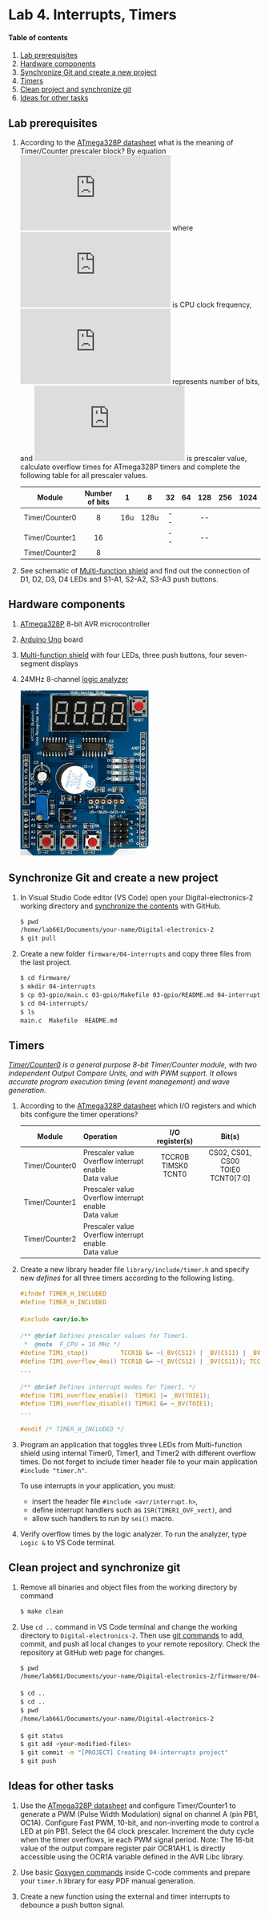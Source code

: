 # Lab 4. Interrupts, Timers

#### Table of contents

1. [Lab prerequisites](#Lab-prerequisites)
2. [Hardware components](#Hardware-components)
3. [Synchronize Git and create a new project](#Synchronize-Git-and-create-a-new-project)
4. [Timers](#Timers)
5. [Clean project and synchronize git](#Clean-project-and-synchronize-git)
6. [Ideas for other tasks](#Ideas-for-other-tasks)


## Lab prerequisites

1. According to the [ATmega328P datasheet](https://www.microchip.com/wwwproducts/en/ATmega328p) what is the meaning of Timer/Counter prescaler block? By equation ![equation](https://latex.codecogs.com/gif.latex?t_%7Bovf%7D%20%3D%20%5Cfrac%7B1%7D%7Bf_%7BCPU%7D%7D%5Ccdot%202%5En%5Ccdot%20N) where ![equation](https://latex.codecogs.com/png.latex?f_%7BCPU%7D) is CPU clock frequency, ![equation](https://latex.codecogs.com/png.latex?n) represents number of bits, and ![equation](https://latex.codecogs.com/png.latex?N) is prescaler value, calculate overflow times for ATmega328P timers and complete the following table for all prescaler values.

    | **Module** | **Number of bits** | **1** | **8** | **32** | **64** | **128** | **256** | **1024** |
    | :-: | :-: | :-: | :-: | :-: | :-: | :-: | :-: | :-: |
    | Timer/Counter0 | 8 | 16u | 128u | -- | | -- | | |
    | Timer/Counter1 | 16 | | | -- | | -- | | |
    | Timer/Counter2 | 8 | | | | | | | |

2. See schematic of [Multi-function shield](../../docs/arduino_shield.pdf) and find out the connection of D1, D2, D3, D4 LEDs and S1-A1, S2-A2, S3-A3 push buttons.


## Hardware components

1. [ATmega328P](https://www.microchip.com/wwwproducts/en/ATmega328P) 8-bit AVR microcontroller
2. [Arduino Uno](../../docs/arduino_shield.pdf) board
3. [Multi-function shield](../../docs/arduino_shield.pdf) with four LEDs, three push buttons, four seven-segment displays
4. 24MHz 8-channel [logic analyzer](https://www.saleae.com/)

    ![mf_shield](../../images/multi_funct_shield.png "Multi-function shield")


## Synchronize Git and create a new project

1. In Visual Studio Code editor (VS Code) open your Digital-electronics-2 working directory and [synchronize the contents](https://github.com/joshnh/Git-Commands) with GitHub.

    ```bash
    $ pwd
    /home/lab661/Documents/your-name/Digital-electronics-2
    $ git pull
    ```

2. Create a new folder `firmware/04-interrupts` and copy three files from the last project.

    ```bash
    $ cd firmware/
    $ mkdir 04-interrupts
    $ cp 03-gpio/main.c 03-gpio/Makefile 03-gpio/README.md 04-interrupts/
    $ cd 04-interrupts/
    $ ls
    main.c  Makefile  README.md
    ```


## Timers

*[Timer/Counter0](https://www.arnabkumardas.com/online-courses/avr-timer-counter-programming-tutorial-atmega328p-avr-8-bit-arduino-uno/) is a general purpose 8-bit Timer/Counter module, with two independent Output Compare Units, and with PWM support. It allows accurate program execution timing (event management) and wave generation.*

1. According to the [ATmega328P datasheet](https://www.microchip.com/wwwproducts/en/ATmega328p) which I/O registers and which bits configure the timer operations?

    | **Module** | **Operation** | **I/O register(s)** | **Bit(s)** |
    | :-: | :-- | :-: | :-: |
    | Timer/Counter0 | Prescaler value<br>Overflow interrupt enable<br>Data value | TCCR0B<br>TIMSK0<br>TCNT0 | CS02, CS01, CS00<br>TOIE0<br>TCNT0[7:0] |
    | Timer/Counter1 | Prescaler value<br>Overflow interrupt enable<br>Data value | | |
    | Timer/Counter2 | Prescaler value<br>Overflow interrupt enable<br>Data value | | |

2. Create a new library header file `library/include/timer.h` and specify new *defines* for all three timers according to the following listing.

    ```C
    #ifndef TIMER_H_INCLUDED
    #define TIMER_H_INCLUDED

    #include <avr/io.h>

    /** @brief Defines prescaler values for Timer1.
     *  @note  F_CPU = 16 MHz */
    #define TIM1_stop()         TCCR1B &= ~(_BV(CS12) | _BV(CS11) | _BV(CS10));
    #define TIM1_overflow_4ms() TCCR1B &= ~(_BV(CS12) | _BV(CS11)); TCCR1B |= _BV(CS10);
    ...

    /** @brief Defines interrupt modes for Timer1. */
    #define TIM1_overflow_enable()  TIMSK1 |= _BV(TOIE1);
    #define TIM1_overflow_disable() TIMSK1 &= ~_BV(TOIE1);
    ...

    #endif /* TIMER_H_INCLUDED */
    ```

3. Program an application that toggles three LEDs from Multi-function shield using internal Timer0, Timer1, and Timer2 with different overflow times. Do not forget to include timer header file to your main application `#include "timer.h"`.

    To use interrupts in your application, you must:
    
    * insert the header file `#include <avr/interrupt.h>`,
    * define interrupt handlers such as `ISR(TIMER1_OVF_vect)`, and
    * allow such handlers to run by `sei()` macro.

4. Verify overflow times by the logic analyzer. To run the analyzer, type `Logic &` to VS Code terminal.


## Clean project and synchronize git

1. Remove all binaries and object files from the working directory by command

    ```bash
    $ make clean
    ```

2. Use `cd ..` command in VS Code terminal and change the working directory to `Digital-electronics-2`. Then use [git commands](https://github.com/joshnh/Git-Commands) to add, commit, and push all local changes to your remote repository. Check the repository at GitHub web page for changes.

    ```bash
    $ pwd
    /home/lab661/Documents/your-name/Digital-electronics-2/firmware/04-interrupts

    $ cd ..
    $ cd ..
    $ pwd
    /home/lab661/Documents/your-name/Digital-electronics-2

    $ git status
    $ git add <your-modified-files>
    $ git commit -m "[PROJECT] Creating 04-interrupts project"
    $ git push
    ```


## Ideas for other tasks

1. Use the [ATmega328P datasheet](https://www.microchip.com/wwwproducts/en/ATmega328p) and configure Timer/Counter1 to generate a PWM (Pulse Width Modulation) signal on channel A (pin PB1, OC1A). Configure Fast PWM, 10-bit, and non-inverting mode to control a LED at pin PB1. Select the 64 clock prescaler. Increment the duty cycle when the timer overflows, ie each PWM signal period. Note: The 16-bit value of the output compare register pair OCR1AH:L is directly accessible using the OCR1A variable defined in the AVR Libc library.

2. Use basic [Goxygen commands](http://www.doxygen.nl/manual/docblocks.html#specialblock) inside C-code comments and prepare your `timer.h` library for easy PDF manual generation.

3. Create a new function using the external and timer interrupts to debounce a push button signal.
